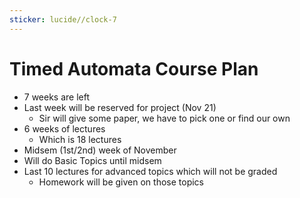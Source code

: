 ```yaml
---
sticker: lucide//clock-7
---
```

# Timed Automata Course Plan
- 7 weeks are left
- Last week will be reserved for project (Nov 21)
	- Sir will give some paper, we have to pick one or find our own
- 6 weeks of lectures 
	- Which is 18 lectures
- Midsem (1st/2nd) week of November
- Will do Basic Topics until midsem
- Last 10 lectures for advanced topics which will not be graded
	- Homework will be given on those topics